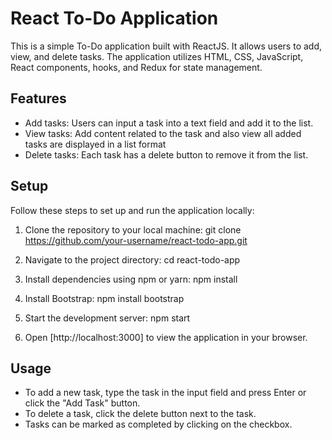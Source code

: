 # React To-Do Application

This is a simple To-Do application built with ReactJS. It allows users to add, view, and delete tasks. The application utilizes HTML, CSS, JavaScript, React components, hooks, and Redux for state management.

## Features

- Add tasks: Users can input a task into a text field and add it to the list.
- View tasks: Add content related to the task and also view all added tasks are displayed in a list format
- Delete tasks: Each task has a delete button to remove it from the list.

## Setup

Follow these steps to set up and run the application locally:

1. Clone the repository to your local machine:
git clone https://github.com/your-username/react-todo-app.git

2. Navigate to the project directory:
cd react-todo-app

3. Install dependencies using npm or yarn:
npm install

4. Install Bootstrap:
npm install bootstrap


5. Start the development server:
npm start


6. Open [http://localhost:3000] to view the application in your browser.

## Usage

- To add a new task, type the task in the input field and press Enter or click the "Add Task" button.
- To delete a task, click the delete button next to the task.
- Tasks can be marked as completed by clicking on the checkbox.



